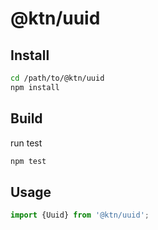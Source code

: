 # @ktn/uuid

## Install

```bash
cd /path/to/@ktn/uuid
npm install
```

## Build

run test

```bash
npm test
```

## Usage


```javascript
import {Uuid} from '@ktn/uuid';
```
